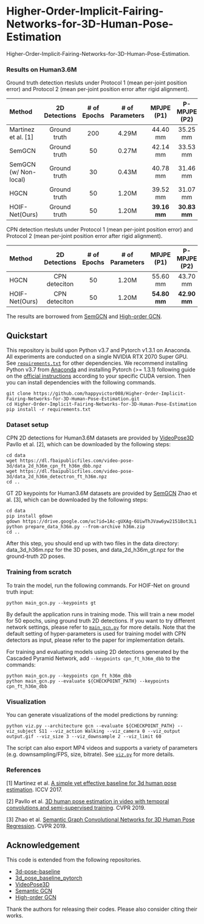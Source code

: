 # Higher-Order-Implicit-Fairing-Networks-for-3D-Human-Pose-Estimation 
Higher-Order-Implicit-Fairing-Networks-for-3D-Human-Pose-Estimation.
### Results on Human3.6M

Ground truth detection rtesluts under Protocol 1 (mean per-joint position error) and Protocol 2 (mean per-joint position error after rigid alignment).

| Method | 2D Detections | # of Epochs | # of Parameters | MPJPE (P1) | P-MPJPE (P2) |
|:-------|:-------:|:-------:|:-------:|:-------:|:-------:|
| Martinez et al. [1] | Ground truth | 200  | 4.29M | 44.40 mm | 35.25 mm |
| SemGCN | Ground truth | 50 | 0.27M | 42.14 mm | 33.53 mm |
| SemGCN (w/ Non-local) | Ground truth | 30 | 0.43M | 40.78 mm | 31.46 mm |
| HGCN   | Ground truth | 50 |  1.20M  | 39.52 mm | 31.07 mm |
| HOIF-Net(Ours)   | Ground truth | 50 |  1.20M  | **39.16 mm** | **30.83 mm** |


CPN detection rtesluts under Protocol 1 (mean per-joint position error) and Protocol 2 (mean per-joint position error after rigid alignment).

| Method | 2D Detections | # of Epochs | # of Parameters | MPJPE (P1) | P-MPJPE (P2) |
|:-------|:-------:|:-------:|:-------:|:-------:|:-------:|
| HGCN   | CPN deteciton | 50 |  1.20M  | 55.60 mm | 43.70 mm |
| HOIF-Net(Ours)   | CPN deteciton | 50 |  1.20M  | **54.80 mm** | **42.90 mm** |

The results are borrowed from [SemGCN](https://github.com/garyzhao/SemGCN) and [High-order GCN](https://github.com/ZhimingZo/HGCN).




## Quickstart

This repository is build upon Python v3.7 and Pytorch v1.3.1 on Anaconda. All experiments are conducted on a single NVIDIA RTX 2070 Super GPU. See [`requirements.txt`](requirements.txt) for other dependencies. We recommend installing Python v3.7 from [Anaconda](https://www.anaconda.com/) and installing Pytorch (>= 1.3.1) following guide on the [official instructions](https://pytorch.org/) according to your specific CUDA version. Then you can install dependencies with the following commands.

```
git clone https://github.com/happyvictor008/Higher-Order-Implicit-Fairing-Networks-for-3D-Human-Pose-Estimation.git
cd Higher-Order-Implicit-Fairing-Networks-for-3D-Human-Pose-Estimation
pip install -r requirements.txt
```

### Dataset setup
CPN 2D detections for Human3.6M datasets are provided by [VideoPose3D](https://github.com/facebookresearch/VideoPose3D) Pavllo et al. [2], which can be downloaded by the following steps:

```
cd data
wget https://dl.fbaipublicfiles.com/video-pose-3d/data_2d_h36m_cpn_ft_h36m_dbb.npz
wget https://dl.fbaipublicfiles.com/video-pose-3d/data_2d_h36m_detectron_ft_h36m.npz
cd ..
```

GT 2D keypoints for Human3.6M datasets are provided by [SemGCN](https://github.com/garyzhao/SemGCN) Zhao et al. [3], which can be downloaded by the following steps:
```
cd data
pip install gdown
gdown https://drive.google.com/uc?id=1Ac-gUXAg-6UiwThJVaw6yw2151Bot3L1
python prepare_data_h36m.py --from-archive h36m.zip
cd ..
```
After this step, you should end up with two files in the data directory: data_3d_h36m.npz for the 3D poses, and data_2d_h36m_gt.npz for the ground-truth 2D poses.


### Training from scratch
To train the model, run the following commands.
For HOIF-Net on ground truth input:
```
python main_gcn.py --keypoints gt
```
By default the application runs in training mode. This will train a new model for 50 epochs, using ground truth 2D detections.
If you want to try different network settings, please refer to [`main_gcn.py`](main_gcn.py) for more details. Note that the 
default setting of hyper-parameters is used for training model with CPN detectors as input, please refer to the paper for implementation details.  

For training and evaluating models using 2D detections generated by the Cascaded Pyramid Network, add `--keypoints cpn_ft_h36m_dbb` to the commands:
```
python main_gcn.py --keypoints cpn_ft_h36m_dbb
python main_gcn.py --evaluate ${CHECKPOINT_PATH} --keypoints cpn_ft_h36m_dbb

```
### Visualization
You can generate visualizations of the model predictions by running:
```
python viz.py --architecture gcn --evaluate ${CHECKPOINT_PATH} --viz_subject S11 --viz_action Walking --viz_camera 0 --viz_output output.gif --viz_size 3 --viz_downsample 2 --viz_limit 60
```
The script can also export MP4 videos and supports a variety of parameters (e.g. downsampling/FPS, size, bitrate). See [`viz.py`](viz.py) for more details.

### References

[1] Martinez et al. [A simple yet effective baseline for 3d human pose estimation](https://arxiv.org/pdf/1705.03098.pdf). ICCV 2017.

[2] Pavllo et al. [3D human pose estimation in video with temporal convolutions and semi-supervised training](https://arxiv.org/pdf/1811.11742.pdf). CVPR 2019.

[3] Zhao et al. [Semantic Graph Convolutional Networks for 3D Human Pose Regression](https://arxiv.org/pdf/1904.03345.pdf). CVPR 2019.


## Acknowledgement
This code is extended from the following repositories.
- [3d-pose-baseline](https://github.com/una-dinosauria/3d-pose-baseline)
- [3d_pose_baseline_pytorch](https://github.com/weigq/3d_pose_baseline_pytorch)
- [VideoPose3D](https://github.com/facebookresearch/VideoPose3D)
- [Semantic GCN](https://github.com/garyzhao/SemGCN)
- [High-order GCN](https://github.com/ZhimingZo/HGCN.git)

Thank the authors for releasing their codes. Please also consider citing their works.

